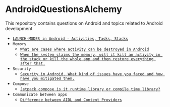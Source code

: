 # AndroidQuestionsAlchemy
This repository contains questions on Android and topics related to Android development


* [`LAUNCH-MODES in Android - Activities, Tasks, Stacks`](https://github.com/devrath/AndroidQuestionsAlchemy/wiki/Activities,-Tasks,--Stacks-and-using-launch-modes-in-Android)
* `Memory`
  * [`What are cases where activity can be destroyed in Android`](https://github.com/devrath/AndroidQuestionsAlchemy/wiki/What-are-cases-where-activity-can-be-destroyed-in-android)
  * [`When the system claims the memory, will it kill an activity in the stack or kill the whole app and then restore everything after that.`](https://github.com/devrath/AndroidQuestionsAlchemy/wiki/When-system-claims-the-memory,-will-it-kill-an-activity-in-stack-or-kills-whole-app-and-then-restore-everything-after-that.) 
* `Security`
  * [`Security in Android. What kind of issues have you faced and how have you mitigated them.`](https://github.com/devrath/AndroidQuestionsAlchemy/wiki/Security-in-Android.-What-kind-of-issues-have-you-faced-and-how-you-mitigated-them.)
* `Compose`
  * [`Jetpack compose is it runtime library or compile time library?`](https://github.com/devrath/AndroidQuestionsAlchemy/wiki/Jetpack-compose-is-it-runtime-library-or-compile-time-library%3F)
* `Communicate between apps`
  * [`Difference between AIDL and Content Providers`](https://github.com/devrath/AndroidQuestionsAlchemy/wiki/Difference-between-AIDL-and-Content-Providers)    
